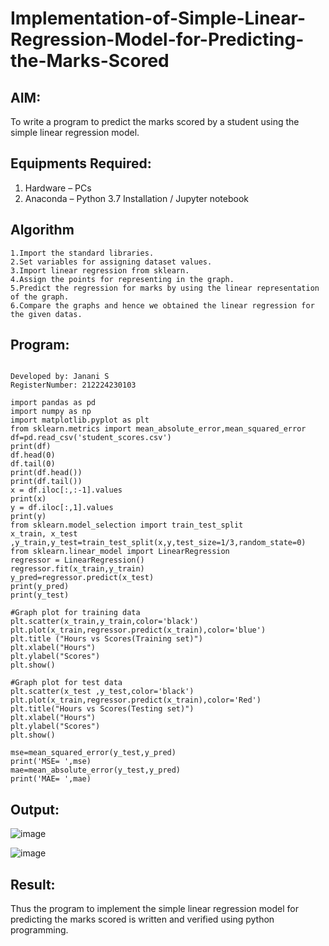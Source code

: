 # Implementation-of-Simple-Linear-Regression-Model-for-Predicting-the-Marks-Scored

## AIM:
To write a program to predict the marks scored by a student using the simple linear regression model.

## Equipments Required:
1. Hardware – PCs
2. Anaconda – Python 3.7 Installation / Jupyter notebook

## Algorithm
```
1.Import the standard libraries.
2.Set variables for assigning dataset values.
3.Import linear regression from sklearn.
4.Assign the points for representing in the graph.
5.Predict the regression for marks by using the linear representation of the graph.
6.Compare the graphs and hence we obtained the linear regression for the given datas.
```

## Program:
```

Developed by: Janani S
RegisterNumber: 212224230103
```
```
import pandas as pd
import numpy as np
import matplotlib.pyplot as plt
from sklearn.metrics import mean_absolute_error,mean_squared_error
df=pd.read_csv('student_scores.csv')
print(df)
df.head(0)
df.tail(0)
print(df.head())
print(df.tail())
x = df.iloc[:,:-1].values
print(x)
y = df.iloc[:,1].values
print(y)
from sklearn.model_selection import train_test_split
x_train, x_test ,y_train,y_test=train_test_split(x,y,test_size=1/3,random_state=0)
from sklearn.linear_model import LinearRegression
regressor = LinearRegression()
regressor.fit(x_train,y_train)
y_pred=regressor.predict(x_test)
print(y_pred)
print(y_test)

#Graph plot for training data
plt.scatter(x_train,y_train,color='black')
plt.plot(x_train,regressor.predict(x_train),color='blue')
plt.title ("Hours vs Scores(Training set)")
plt.xlabel("Hours")
plt.ylabel("Scores")
plt.show()

#Graph plot for test data
plt.scatter(x_test ,y_test,color='black')
plt.plot(x_train,regressor.predict(x_train),color='Red')
plt.title("Hours vs Scores(Testing set)")
plt.xlabel("Hours")
plt.ylabel("Scores")
plt.show()

mse=mean_squared_error(y_test,y_pred)
print('MSE= ',mse)
mae=mean_absolute_error(y_test,y_pred)
print('MAE= ',mae)
```

## Output:
![image](https://github.com/user-attachments/assets/68f2b267-8b50-491e-8ffb-6f630f58ba79)

![image](https://github.com/user-attachments/assets/371a8fb5-9be3-4cc3-955d-398a426a3c74)




## Result:
Thus the program to implement the simple linear regression model for predicting the marks scored is written and verified using python programming.
